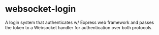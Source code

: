 websocket-login
===============

A login system that authenticates w/ Express web framework and passes the token to a Websocket handler for authentication over both protocols. 